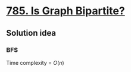# [785. Is Graph Bipartite?](https://leetcode.com/problems/is-graph-bipartite/)

## Solution idea

### BFS
Time complexity = $O(n)$